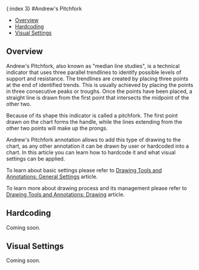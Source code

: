{:index 3}
#Andrew's Pitchfork

* [Overview](#overview)
* [Hardcoding](#hardcoding)
* [Visual Settings](#visual_settings)

## Overview

Andrew's Pitchfork, also known as "median line studies", is a technical indicator that uses three parallel trendlines to identify possible levels of support and resistance. The trendlines are created by placing three points at the end of identified trends. This is usually achieved by placing the points in three consecutive peaks or troughs. Once the points have been placed, a straight line is drawn from the first point that intersects the midpoint of the other two.

Because of its shape this indicator is called a pitchfork. The first point drawn on the chart forms the handle, while the lines extending from the other two points will make up the prongs.

Andrew's Pitchfork annotation allows to add this type of drawing to the chart, as any other annotation it can be drawn by user or hardcoded into a chart. In this article you can learn how to hardcode it and what visual settings can be applied.

To learn about basic settings please refer to [Drawing Tools and Annotations: General Settings](General_Settings) article.

To learn more about drawing process and its management please refer to [Drawing Tools and Annotations: Drawing](Drawing) article.

## Hardcoding

Coming soon.

## Visual Settings

Coming soon.
